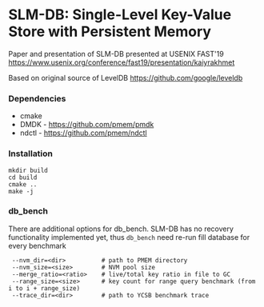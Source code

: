 # SLM-DB: Single-Level Key-Value Store with Persistent Memory

Paper and presentation of SLM-DB presented at USENIX FAST'19 <https://www.usenix.org/conference/fast19/presentation/kaiyrakhmet>

Based on original source of LevelDB <https://github.com/google/leveldb>

### Dependencies

- cmake
- DMDK - https://github.com/pmem/pmdk
- ndctl - https://github.com/pmem/ndctl

### Installation
```
mkdir build
cd build
cmake ..
make -j
```

### db_bench
There are additional options for db_bench. SLM-DB has no recovery functionality implemented yet, thus `db_bench` need re-run fill database for every benchmark
```
 --nvm_dir=<dir>          # path to PMEM directory
 --nvm_size=<size>        # NVM pool size
 --merge_ratio=<ratio>    # live/total key ratio in file to GC
 --range_size=<size>      # key count for range query benchmark (from i to i + range_size)
 --trace_dir=<dir>        # path to YCSB benchmark trace
```
